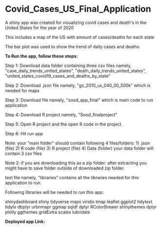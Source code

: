 # Covid_Cases_US_Final_Application
A shiny app  was created for visualizing covid cases and death's in the United States for the year of 2020

This includes a map of the US with amount of cases/deaths for each state

The bar plot was used to show the trend of daily cases and deaths 

**To Run the app, follow these steps:**

Step 1: Download data folder containing three csv files namely, "case_daily_trends_united_states", "death_daily_trends_united_states", "united_states_covid19_cases_and_deaths_by_state"

Step 2: Download .json file namely, "gz_2010_us_040_00_500k" which is needed for maps

Step 3: Download file namely, "sood_app_final" which is main code to run application

Step 4: Download R project namely, "Sood_finalproject"

Step 5: Open R project and the open R code in the project.

Step 6: Hit run app

Note: your "main folder" should contain following 4 files/folders: 1) .json (file) 2) R code (file) 3) R project (file) 4) Data (folder) your data folder will contain 3 csv files

Note 2: if you are downloading this as a zip folder: after extracting you might have to save folder outside of downloaded zip folder.

text file namely, "libraries" contains all the libraries needed for this application to run.

Following libraries will be needed to run this app:

shinydashboard
shiny
tidyverse
maps
viridis
tmap
leaflet
ggplot2
tidytext
tidylo
dbplyr
urbnmapr
ggmap
sqldf
dplyr
RColorBrewer
shinythemes
dplyr
plotly
ggthemes
gridExtra
scales
lubridate

**Deployed app Link:**


